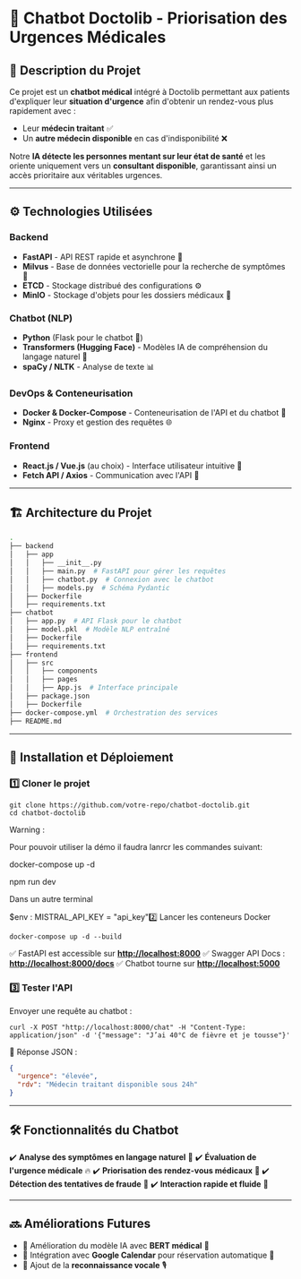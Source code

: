 # 📌 Chatbot Doctolib - Priorisation des Urgences Médicales

## 🏥 Description du Projet

Ce projet est un **chatbot médical** intégré à Doctolib permettant aux patients d'expliquer leur **situation d'urgence** afin d'obtenir un rendez-vous plus rapidement avec :

- Leur **médecin traitant** ✅
- Un **autre médecin disponible** en cas d'indisponibilité ❌

Notre **IA détecte les personnes mentant sur leur état de santé** et les oriente uniquement vers un **consultant disponible**, garantissant ainsi un accès prioritaire aux véritables urgences.

---

## ⚙️ Technologies Utilisées

### Backend

- **FastAPI** - API REST rapide et asynchrone 🚀
- **Milvus** - Base de données vectorielle pour la recherche de symptômes 🧠
- **ETCD** - Stockage distribué des configurations ⚙️
- **MinIO** - Stockage d'objets pour les dossiers médicaux 📁

### Chatbot (NLP)

- **Python** (Flask pour le chatbot 🤖)
- **Transformers (Hugging Face)** - Modèles IA de compréhension du langage naturel 🏥
- **spaCy / NLTK** - Analyse de texte 📊

### DevOps & Conteneurisation

- **Docker & Docker-Compose** - Conteneurisation de l'API et du chatbot 🐳
- **Nginx** - Proxy et gestion des requêtes 🌐

### Frontend

- **React.js / Vue.js** (au choix) - Interface utilisateur intuitive 🎨
- **Fetch API / Axios** - Communication avec l'API 📨

---

## 🏗️ Architecture du Projet

```bash
.
├── backend
│   ├── app
│   │   ├── __init__.py
│   │   ├── main.py  # FastAPI pour gérer les requêtes
│   │   ├── chatbot.py  # Connexion avec le chatbot
│   │   ├── models.py  # Schéma Pydantic
│   ├── Dockerfile
│   ├── requirements.txt
├── chatbot
│   ├── app.py  # API Flask pour le chatbot
│   ├── model.pkl  # Modèle NLP entraîné
│   ├── Dockerfile
│   ├── requirements.txt
├── frontend
│   ├── src
│   │   ├── components
│   │   ├── pages
│   │   ├── App.js  # Interface principale
│   ├── package.json
│   ├── Dockerfile
├── docker-compose.yml  # Orchestration des services
├── README.md

```

---

## 🔧 Installation et Déploiement

### 1️⃣ Cloner le projet

```
git clone https://github.com/votre-repo/chatbot-doctolib.git
cd chatbot-doctolib

```

Warning :

Pour pouvoir utiliser la démo il faudra lanrcr les commandes suivant:

docker-compose up -d

npm run dev

Dans un autre terminal

$env : MISTRAL_API_KEY = "api_key"2️⃣ Lancer les conteneurs Docker

```
docker-compose up -d --build

```

✅ FastAPI est accessible sur [**http://localhost:8000**](http://localhost:8000/)
✅ Swagger API Docs : [**http://localhost:8000/docs**](http://localhost:8000/docs)
✅ Chatbot tourne sur [**http://localhost:5000**](http://localhost:5000/)

### 3️⃣ Tester l'API

Envoyer une requête au chatbot :

```
curl -X POST "http://localhost:8000/chat" -H "Content-Type: application/json" -d '{"message": "J’ai 40°C de fièvre et je tousse"}'

```

🔹 Réponse JSON :

```json
{
  "urgence": "élevée",
  "rdv": "Médecin traitant disponible sous 24h"
}

```

---

## 🛠️ Fonctionnalités du Chatbot

✔️ **Analyse des symptômes en langage naturel** 🤖
✔️ **Évaluation de l'urgence médicale** 🔥
✔️ **Priorisation des rendez-vous médicaux** 🏥
✔️ **Détection des tentatives de fraude** 🚫
✔️ **Interaction rapide et fluide** 💬

---

## 🔜 Améliorations Futures

- 🔹 Amélioration du modèle IA avec **BERT médical** 🏥
- 🔹 Intégration avec **Google Calendar** pour réservation automatique 📅
- 🔹 Ajout de la **reconnaissance vocale** 🎙️
